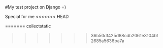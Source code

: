 #My test project on Django =)

Special for me
<<<<<<< HEAD

=======
collectstatic   
>>>>>>> 36b50df425d88cdb2061e3104b12685a5636ba7a
